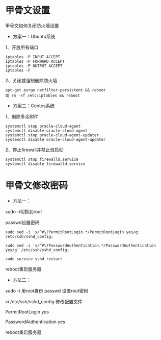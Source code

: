 # 甲骨文设置

甲骨文如何关闭防火墙设置
- 方案一：Ubuntu系统

1、开放所有端口
```shell
iptables -P INPUT ACCEPT
iptables -P FORWARD ACCEPT
iptables -P OUTPUT ACCEPT
iptables -F
```
2、关闭或强制删除防火墙
```ssh
apt-get purge netfilter-persistent && reboot
或 rm -rf /etc/iptables && reboot
```
- 方案二：Centos系统

1、删除多余附件
```ssh
systemctl stop oracle-cloud-agent
systemctl disable oracle-cloud-agent
systemctl stop oracle-cloud-agent-updater
systemctl disable oracle-cloud-agent-updater
```
2、停止firewall并禁止自启动
```ssh
systemctl stop firewalld.service
systemctl disable firewalld.service
```
# 甲骨文修改密码
- 方法一：

sudo -i切换到root

passwd设置密码
```ssh
sudo sed -i 's/^#\?PermitRootLogin.*/PermitRootLogin yes/g' /etc/ssh/sshd_config;

sudo sed -i 's/^#\?PasswordAuthentication.*/PasswordAuthentication yes/g' /etc/ssh/sshd_config;

sudo service sshd restart
```
reboot重启服务器
- 方法二：

sudo -i  用root身份
passwd  设置root密码

vi /etc/ssh/sshd_config   修改配置文件

PermitRootLogin yes

PasswordAuthentication yes

reboot重启服务器
